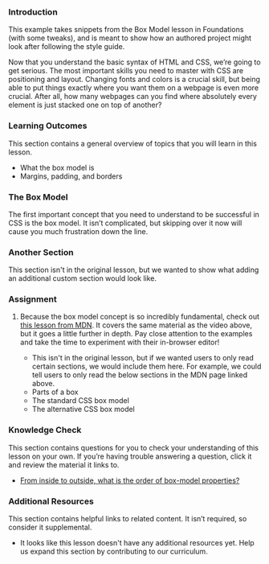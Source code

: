 ### Introduction

This example takes snippets from the Box Model lesson in Foundations (with some tweaks), and is meant to show how an authored project might look after following the style guide.

Now that you understand the basic syntax of HTML and CSS, we’re going to get serious. The most important skills you need to master with CSS are positioning and layout. Changing fonts and colors is a crucial skill, but being able to put things exactly where you want them on a webpage is even more crucial. After all, how many webpages can you find where absolutely every element is just stacked one on top of another?

### Learning Outcomes

This section contains a general overview of topics that you will learn in this lesson.

*   What the box model is
*   Margins, padding, and borders

### The Box Model

The first important concept that you need to understand to be successful in CSS is the box model. It isn’t complicated, but skipping over it now will cause you much frustration down the line.

### Another Section 

This section isn't in the original lesson, but we wanted to show what adding an additional custom section would look like.

### Assignment

<div class="lesson-content__panel" markdown="1">

1.  Because the box model concept is so incredibly fundamental, check out [this lesson from MDN](#). It covers the same material as the video above, but it goes a little further in depth. Pay close attention to the examples and take the time to experiment with their in-browser editor!

    *   This isn't in the original lesson, but if we wanted users to only read certain sections, we would include them here. For example, we could tell users to only read the below sections in the MDN page linked above.
    *   Parts of a box
    *   The standard CSS box model
    *   The alternative CSS box model
</div>

### Knowledge Check

This section contains questions for you to check your understanding of this lesson on your own. If you’re having trouble answering a question, click it and review the material it links to.

*   <a class="knowledge-check-link" href="#the-box-model">From inside to outside, what is the order of box-model properties?</a>

### Additional Resources

This section contains helpful links to related content. It isn’t required, so consider it supplemental.

*   It looks like this lesson doesn't have any additional resources yet. Help us expand this section by contributing to our curriculum.
